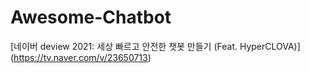# Awesome-Chatbot


[네이버 deview 2021: 세상 빠르고 안전한 챗봇 만들기 (Feat. HyperCLOVA)] (https://tv.naver.com/v/23650713)
